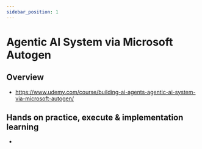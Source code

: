 ```yaml
---
sidebar_position: 1
---
```


# Agentic AI System via Microsoft Autogen

## Overview

- https://www.udemy.com/course/building-ai-agents-agentic-ai-system-via-microsoft-autogen/

## Hands on practice, execute & implementation learning

-
